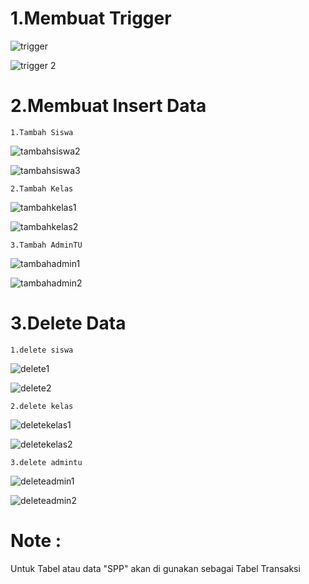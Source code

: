 # 1.Membuat Trigger

![trigger](https://user-images.githubusercontent.com/45707169/149229012-963e3cf9-ab2f-414e-a1c6-98f6a642af8d.png)

![trigger 2](https://user-images.githubusercontent.com/45707169/149229026-8ec66981-8251-4736-be54-5b7595257ec5.png)

# 2.Membuat Insert Data

    1.Tambah Siswa
    
![tambahsiswa2](https://user-images.githubusercontent.com/45707169/149229380-b8052391-7a17-4e88-8190-3cd86841cb49.png)

![tambahsiswa3](https://user-images.githubusercontent.com/45707169/149229429-8af2645d-7bea-469c-9eba-79eb1e878f02.png)

    2.Tambah Kelas
    
![tambahkelas1](https://user-images.githubusercontent.com/45707169/149229540-f01d0778-abb5-4e71-9e79-0f674b3a3055.png)

![tambahkelas2](https://user-images.githubusercontent.com/45707169/149229556-77e9aa5b-a376-4be8-98a6-26366dcc8735.png)

    3.Tambah AdminTU
    
![tambahadmin1](https://user-images.githubusercontent.com/45707169/149229636-6c111260-92cc-433b-96fb-bdea7a903006.png)

![tambahadmin2](https://user-images.githubusercontent.com/45707169/149229663-f70dacca-033d-4f9a-a66b-bba6aad8598a.png)

# 3.Delete Data

    1.delete siswa
    
![delete1](https://user-images.githubusercontent.com/45707169/149229768-ced23d39-4e60-4f2a-af86-f23750b39845.png)

![delete2](https://user-images.githubusercontent.com/45707169/149229811-981a65e7-788b-402f-8b82-45cb73a23f5e.png)


    2.delete kelas
    
![deletekelas1](https://user-images.githubusercontent.com/45707169/149229901-836e09ef-884b-43a6-9eb3-410d21545907.png)

![deletekelas2](https://user-images.githubusercontent.com/45707169/149229941-63085bdf-3cac-4e22-9e4b-2e3090ae42cc.png)

    3.delete admintu
 
![deleteadmin1](https://user-images.githubusercontent.com/45707169/149229989-6639d17f-c25a-44fa-bac0-753b813f1782.png)

![deleteadmin2](https://user-images.githubusercontent.com/45707169/149230010-e9036eb6-49a1-4bfc-9a81-1d211b439909.png)








# Note :
  Untuk Tabel atau data "SPP" akan di gunakan sebagai Tabel Transaksi




